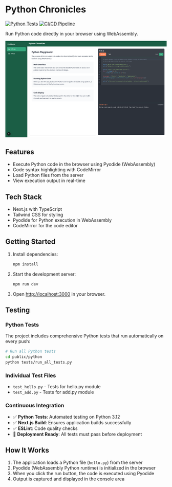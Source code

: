 # Python Chronicles

[![Python Tests](https://github.com/achudars/python-chronicles/actions/workflows/python-tests.yml/badge.svg)](https://github.com/achudars/python-chronicles/actions/workflows/python-tests.yml)
[![CI/CD Pipeline](https://github.com/achudars/python-chronicles/actions/workflows/ci-cd.yml/badge.svg)](https://github.com/achudars/python-chronicles/actions/workflows/ci-cd.yml)

Run Python code directly in your browser using WebAssembly.

![Python Chronicles Preview](python-chronicles.png)

## Features

- Execute Python code in the browser using Pyodide (WebAssembly)
- Code syntax highlighting with CodeMirror
- Load Python files from the server
- View execution output in real-time

## Tech Stack

- Next.js with TypeScript
- Tailwind CSS for styling
- Pyodide for Python execution in WebAssembly
- CodeMirror for the code editor

## Getting Started

1. Install dependencies:

   ```bash
   npm install
   ```

2. Start the development server:

   ```bash
   npm run dev
   ```

3. Open [http://localhost:3000](http://localhost:3000) in your browser.

## Testing

### Python Tests

The project includes comprehensive Python tests that run automatically on every push:

```bash
# Run all Python tests
cd public/python
python tests/run_all_tests.py
```

### Individual Test Files

- `test_hello.py` - Tests for hello.py module
- `test_add.py` - Tests for add.py module

### Continuous Integration

- ✅ **Python Tests**: Automated testing on Python 3.12
- ✅ **Next.js Build**: Ensures application builds successfully
- ✅ **ESLint**: Code quality checks
- 🚀 **Deployment Ready**: All tests must pass before deployment

## How It Works

1. The application loads a Python file (`hello.py`) from the server
2. Pyodide (WebAssembly Python runtime) is initialized in the browser
3. When you click the run button, the code is executed using Pyodide
4. Output is captured and displayed in the console area
